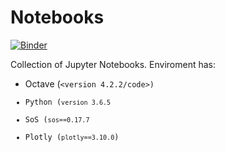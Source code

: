 # Notebooks
[![Binder](https://mybinder.org/badge_logo.svg)](https://mybinder.org/v2/gh/FINKI-Research-methodology-in-ICT/Notebooks/master)

Collection of Jupyter Notebooks. Enviroment has: 
- Octave (<code><version 4.2.2/code>)
- Python (<code>version 3.6.5</code>
- SoS (<code>sos==0.17.7</code>  
- Plotly (<code>plotly==3.10.0</code>)
